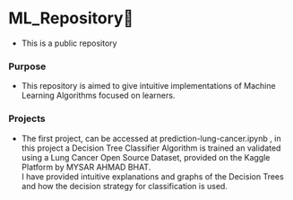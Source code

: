 # ML_Repository🙇
- This is a public repository
### Purpose
- This repository is aimed to give intuitive implementations of Machine Learning Algorithms focused on learners.
### Projects
- The first project, can be accessed at prediction-lung-cancer.ipynb , in this project a Decision Tree Classifier Algorithm is trained an validated using a Lung Cancer Open Source Dataset, provided on the Kaggle Platform by MYSAR AHMAD BHAT. <br>
I have provided intuitive explanations and  graphs of the Decision Trees and how the decision strategy for classification is used.
